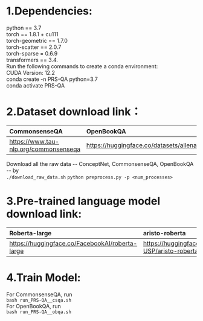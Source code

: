 1.Dependencies:
======================
python == 3.7 <br>
torch == 1.8.1 + cu111 <br>
torch-geometric == 1.7.0 <br>
torch-scatter == 2.0.7 <br>
torch-sparse = 0.6.9 <br>
transformers == 3.4. <br>
Run the following commands to create a conda environment: <br>
CUDA Version: 12.2 <br>
conda create -n PRS-QA python=3.7 <br>
conda activate PRS-QA <br>

2.Dataset download link：
=======================
| CommonsenseQA | OpenBookQA | medqa-usmle |  
| :--- | :--- | :--- |  
| https://www.tau-nlp.org/commonsenseqa | https://huggingface.co/datasets/allenai/openbookqa | https://github.com/jind11/MedQA |  


Download all the raw data -- ConceptNet, CommonsenseQA, OpenBookQA -- by <br>
```./download_raw_data.sh```
```python preprocess.py -p <num_processes>```


3.Pre-trained language model download link:
==========================================
| Roberta-large | aristo-roberta | SapBERT |  
| :--- | :---| :--- |  
| https://huggingface.co/FacebookAI/roberta-large | https://huggingface.co/LIAMF-USP/aristo-roberta | https://huggingface.co/cambridgeltl/SapBERT-from-PubMedBERT-fulltext |  

4.Train Model:
============================================
For CommonsenseQA, run<br>
```bash run_PRS-QA__csqa.sh```<br>
For OpenBookQA, run<br>
```bash run_PRS-QA__obqa.sh```
